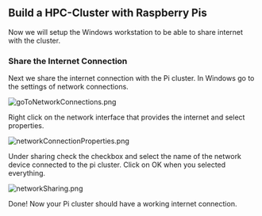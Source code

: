 ## Build a HPC-Cluster with Raspberry Pis

Now we will setup the Windows workstation to be able to share internet with the cluster.

### Share the Internet Connection

Next we share the internet connection with the Pi cluster. In Windows go to the settings of network connections.

![goToNetworkConnections.png](.attachments.8189554/goToNetworkConnections.png)

Right click on the network interface that provides the internet and select properties.

![networkConnectionProperties.png](.attachments.8189554/networkConnectionProperties.png)

Under sharing check the checkbox and select the name of the network device connected to the pi cluster. Click on OK when you selected everything.

![networkSharing.png](.attachments.8189554/networkSharing.png)

Done! Now your Pi cluster should have a working internet connection.
